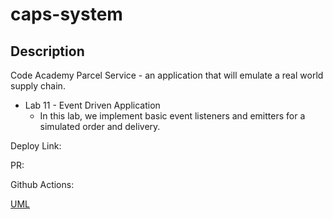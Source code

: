 # caps-system

## Description
Code Academy Parcel Service - an application that will emulate a real world supply chain.

* Lab 11 - Event Driven Application
  * In this lab, we implement basic event listeners and emitters for a simulated order and delivery.

Deploy Link:

PR:

Github Actions: 

[UML](./UML.png)